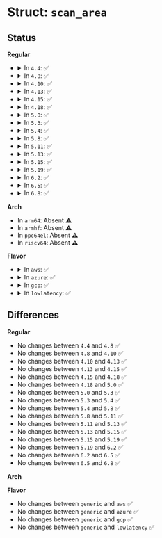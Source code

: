 # Struct: <code>scan_area</code>

## Status
<b>Regular</b>
<ul>
<li>
<details>
<summary>In <code>4.4</code>: ✅</summary>

```c
struct scan_area {
    u64 addr;
    u64 size;
};
```
</details>
</li>
<li>
<details>
<summary>In <code>4.8</code>: ✅</summary>

```c
struct scan_area {
    u64 addr;
    u64 size;
};
```
</details>
</li>
<li>
<details>
<summary>In <code>4.10</code>: ✅</summary>

```c
struct scan_area {
    u64 addr;
    u64 size;
};
```
</details>
</li>
<li>
<details>
<summary>In <code>4.13</code>: ✅</summary>

```c
struct scan_area {
    u64 addr;
    u64 size;
};
```
</details>
</li>
<li>
<details>
<summary>In <code>4.15</code>: ✅</summary>

```c
struct scan_area {
    u64 addr;
    u64 size;
};
```
</details>
</li>
<li>
<details>
<summary>In <code>4.18</code>: ✅</summary>

```c
struct scan_area {
    u64 addr;
    u64 size;
};
```
</details>
</li>
<li>
<details>
<summary>In <code>5.0</code>: ✅</summary>

```c
struct scan_area {
    u64 addr;
    u64 size;
};
```
</details>
</li>
<li>
<details>
<summary>In <code>5.3</code>: ✅</summary>

```c
struct scan_area {
    u64 addr;
    u64 size;
};
```
</details>
</li>
<li>
<details>
<summary>In <code>5.4</code>: ✅</summary>

```c
struct scan_area {
    u64 addr;
    u64 size;
};
```
</details>
</li>
<li>
<details>
<summary>In <code>5.8</code>: ✅</summary>

```c
struct scan_area {
    u64 addr;
    u64 size;
};
```
</details>
</li>
<li>
<details>
<summary>In <code>5.11</code>: ✅</summary>

```c
struct scan_area {
    u64 addr;
    u64 size;
};
```
</details>
</li>
<li>
<details>
<summary>In <code>5.13</code>: ✅</summary>

```c
struct scan_area {
    u64 addr;
    u64 size;
};
```
</details>
</li>
<li>
<details>
<summary>In <code>5.15</code>: ✅</summary>

```c
struct scan_area {
    u64 addr;
    u64 size;
};
```
</details>
</li>
<li>
<details>
<summary>In <code>5.19</code>: ✅</summary>

```c
struct scan_area {
    u64 addr;
    u64 size;
};
```
</details>
</li>
<li>
<details>
<summary>In <code>6.2</code>: ✅</summary>

```c
struct scan_area {
    u64 addr;
    u64 size;
};
```
</details>
</li>
<li>
<details>
<summary>In <code>6.5</code>: ✅</summary>

```c
struct scan_area {
    u64 addr;
    u64 size;
};
```
</details>
</li>
<li>
<details>
<summary>In <code>6.8</code>: ✅</summary>

```c
struct scan_area {
    u64 addr;
    u64 size;
};
```
</details>
</li>
</ul>
<b>Arch</b>
<ul>
<li>
In <code>arm64</code>: Absent ⚠️
</li>
<li>
In <code>armhf</code>: Absent ⚠️
</li>
<li>
In <code>ppc64el</code>: Absent ⚠️
</li>
<li>
In <code>riscv64</code>: Absent ⚠️
</li>
</ul>
<b>Flavor</b>
<ul>
<li>
<details>
<summary>In <code>aws</code>: ✅</summary>

```c
struct scan_area {
    u64 addr;
    u64 size;
};
```
</details>
</li>
<li>
<details>
<summary>In <code>azure</code>: ✅</summary>

```c
struct scan_area {
    u64 addr;
    u64 size;
};
```
</details>
</li>
<li>
<details>
<summary>In <code>gcp</code>: ✅</summary>

```c
struct scan_area {
    u64 addr;
    u64 size;
};
```
</details>
</li>
<li>
<details>
<summary>In <code>lowlatency</code>: ✅</summary>

```c
struct scan_area {
    u64 addr;
    u64 size;
};
```
</details>
</li>
</ul>

## Differences
<b>Regular</b>
<ul>
<li>
No changes between <code>4.4</code> and <code>4.8</code> ✅
</li>
<li>
No changes between <code>4.8</code> and <code>4.10</code> ✅
</li>
<li>
No changes between <code>4.10</code> and <code>4.13</code> ✅
</li>
<li>
No changes between <code>4.13</code> and <code>4.15</code> ✅
</li>
<li>
No changes between <code>4.15</code> and <code>4.18</code> ✅
</li>
<li>
No changes between <code>4.18</code> and <code>5.0</code> ✅
</li>
<li>
No changes between <code>5.0</code> and <code>5.3</code> ✅
</li>
<li>
No changes between <code>5.3</code> and <code>5.4</code> ✅
</li>
<li>
No changes between <code>5.4</code> and <code>5.8</code> ✅
</li>
<li>
No changes between <code>5.8</code> and <code>5.11</code> ✅
</li>
<li>
No changes between <code>5.11</code> and <code>5.13</code> ✅
</li>
<li>
No changes between <code>5.13</code> and <code>5.15</code> ✅
</li>
<li>
No changes between <code>5.15</code> and <code>5.19</code> ✅
</li>
<li>
No changes between <code>5.19</code> and <code>6.2</code> ✅
</li>
<li>
No changes between <code>6.2</code> and <code>6.5</code> ✅
</li>
<li>
No changes between <code>6.5</code> and <code>6.8</code> ✅
</li>
</ul>
<b>Arch</b>
<ul>
</ul>
<b>Flavor</b>
<ul>
<li>
No changes between <code>generic</code> and <code>aws</code> ✅
</li>
<li>
No changes between <code>generic</code> and <code>azure</code> ✅
</li>
<li>
No changes between <code>generic</code> and <code>gcp</code> ✅
</li>
<li>
No changes between <code>generic</code> and <code>lowlatency</code> ✅
</li>
</ul>
